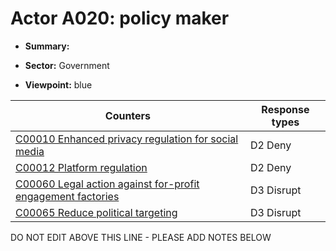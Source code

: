 # Actor A020: policy maker

* **Summary:** 

* **Sector:** Government

* **Viewpoint:** blue


| Counters | Response types |
| -------- | -------------- |
| [C00010 Enhanced privacy regulation for social media](../counters/C00010.md) | D2 Deny |
| [C00012 Platform regulation](../counters/C00012.md) | D2 Deny |
| [C00060 Legal action against for-profit engagement factories](../counters/C00060.md) | D3 Disrupt |
| [C00065 Reduce political targeting](../counters/C00065.md) | D3 Disrupt |


DO NOT EDIT ABOVE THIS LINE - PLEASE ADD NOTES BELOW
